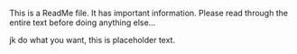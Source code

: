 This is a ReadMe file. It has important information. Please read through the entire text before doing anything else…

jk do what you want, this is placeholder text.